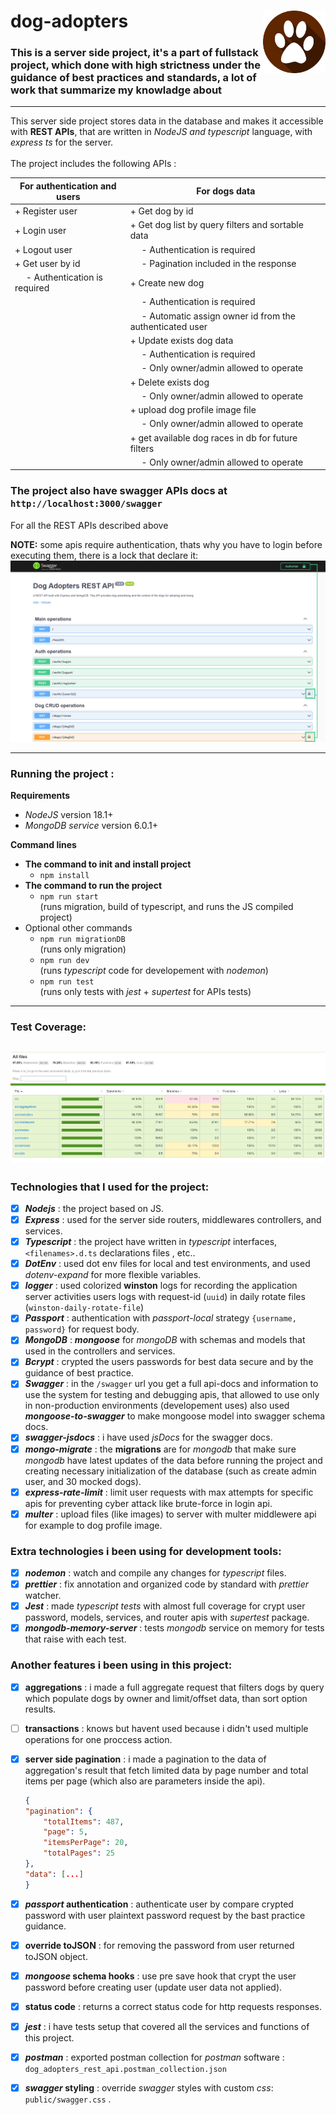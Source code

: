 # dog-adopters <img src="public/dog_feet_logo.png" width=100px height=100px align="right">

### This is a server side project, it's a part of fullstack project, which done with high strictness under the guidance of best practices and standards, a lot of work that summarize my knowladge about <br />

---

This server side project stores data in the database and makes it accessible with **REST APIs**, that are written in _NodeJS and typescript_ language, with _express ts_ for the server. <br /> <br />
The project includes the following APIs :

| For authentication and users        | For dogs data                                                  |
| ----------------------------------- | -------------------------------------------------------------- |
| + Register user                     | + Get dog by id                                                |
| + Login user                        | + Get dog list by query filters and sortable data              |
| + Logout user                       | &emsp; - Authentication is required                            |
| + Get user by id                    | &emsp; - Pagination included in the response                   |
| &emsp; - Authentication is required | + Create new dog                                               |
|                                     | &emsp; - Authentication is required                            |
|                                     | &emsp; - Automatic assign owner id from the authenticated user |
|                                     | + Update exists dog data                                       |
|                                     | &emsp; - Authentication is required                            |
|                                     | &emsp; - Only owner/admin allowed to operate                   |
|                                     | + Delete exists dog                                            |
|                                     | &emsp; - Only owner/admin allowed to operate                   |
|                                     | + upload dog profile image file                                |
|                                     | &emsp; - Only owner/admin allowed to operate                   |
|                                     | + get available dog races in db for future filters             |
|                                     | &emsp; - Only owner/admin allowed to operate                   |

### The project also have swagger APIs docs at <br /> `http://localhost:3000/swagger` <br />

For all the REST APIs described above

**NOTE:**
some apis require authentication, thats why you have to login before executing them, there is a lock that declare it: <br />
![API's that requires authentication](readme-resources/swagger-authentication.png) <br />

---

### **Running the project :**

**Requirements**

-   _NodeJS_ version 18.1+
-   _MongoDB service_ version 6.0.1+

**Command lines**
-   **The command to init and install project**
    -   `npm install`
-   **The command to run the project**
    -   `npm run start`<br /> (runs migration, build of typescript, and runs the JS compiled project)
-   Optional other commands
    -   `npm run migrationDB`
        <br />(runs only migration)
    -   `npm run dev`<br /> (runs _typescript_ code for developement with _nodemon_)
    -   `npm run test`<br /> (runs only tests with _jest_ + _supertest_ for APIs tests)

---

### Test Coverage:

## ![coverage test](readme-resources/test-jest-coverage.png)

### Technologies that I used for the project:

-   [x] _**Nodejs**_ : the project based on JS.
-   [x] _**Express**_ : used for the server side routers, middlewares controllers, and services.
-   [x] _**Typescript**_ : the project have written in _typescript_ interfaces, `<filenames>.d.ts` declarations files , etc..
-   [x] _**DotEnv**_ : used dot env files for local and test environments, and used _dotenv-expand_ for more flexible variables.
-   [x] _**logger**_ : used colorized **winston** logs for recording the application server activities users logs with request-id (`uuid`) in daily rotate files (`winston-daily-rotate-file`)
-   [x] _**Passport**_ : authentication with _passport-local_ strategy `{username, password}` for request body.
-   [x] _**MongoDB**_ : _**mongoose**_ for _mongoDB_ with schemas and models that used in the controllers and services.
-   [x] _**Bcrypt**_ : crypted the users passwords for best data secure and by the guidance of best practice.
-   [x] _**Swagger**_ : in the `/swagger` url you get a full api-docs and information to use the system for testing and debugging apis, that allowed to use only in non-production environments (developement uses) also used _**mongoose-to-swagger**_ to make mongoose model into swagger schema docs.
-   [x] _**swagger-jsdocs**_ : i have used _jsDocs_ for the swagger docs.
-   [x] _**mongo-migrate**_ : the **migrations** are for _mongodb_ that make sure _mongodb_ have latest updates of the data before running the project and creating necessary initialization of the database (such as create admin user, and 30 mocked dogs).
-   [x] _**express-rate-limit**_ : limit user requests with max attempts for specific apis for preventing cyber attack like brute-force in login api.
-   [x] _**multer**_ : upload files (like images) to server with multer middlewere api for example to dog profile image.

### Extra technologies i been using for development tools:

-   [x] _**nodemon**_ : watch and compile any changes for _typescript_ files.
-   [x] _**prettier**_ : fix annotation and organized code by standard with _prettier_ watcher.
-   [x] _**Jest**_ : made _typescript tests_ with almost full coverage for crypt user password, models, services, and router apis with _supertest_ package.
-   [x] _**mongodb-memory-server**_ : tests _mongodb_ service on memory for tests that raise with each test.

### Another features i been using in this project:

-   [x] **aggregations** : i made a full aggregate request that filters dogs by query which populate dogs by owner and limit/offset data, than sort option results.
-   [ ] **transactions** : knows but havent used because i didn't used multiple operations for one proccess action.
-   [x] **server side pagination** : i made a pagination to the data of aggregation's result that fetch limited data by page number and total items per page (which also are parameters inside the api).<br />

    ```json
    {
    "pagination": {
        "totalItems": 487,
        "page": 5,
        "itemsPerPage": 20,
        "totalPages": 25
    },
    "data": [...]
    }
    ```

-   [x] **_passport_ authentication** : authenticate user by compare crypted password with user plaintext password request by the bast practice guidance.
-   [x] **override toJSON** : for removing the password from user returned toJSON object.
-   [x] **_mongoose_ schema hooks** : use pre save hook that crypt the user password before creating user (update user data not applied).
-   [x] **status code** : returns a correct status code for http requests responses.
-   [x] **_jest_** : i have tests setup that covered all the services and functions of this project.
-   [x] **_postman_** : exported postman collection for _postman_ software :
        `dog_adopters_rest_api.postman_collection.json`
-   [x] **_swagger_ styling** : override _swagger_ styles with custom _css_: `public/swagger.css` .
